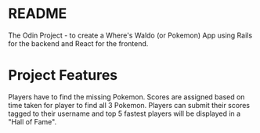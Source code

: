 # README

The Odin Project - to create a Where's Waldo (or Pokemon) App using Rails for the backend and React for the frontend.

# Project Features
Players have to find the missing Pokemon. Scores are assigned based on time taken for player to find all 3 Pokemon. Players can submit their scores tagged to their username and top 5 fastest players will be displayed in a "Hall of Fame".